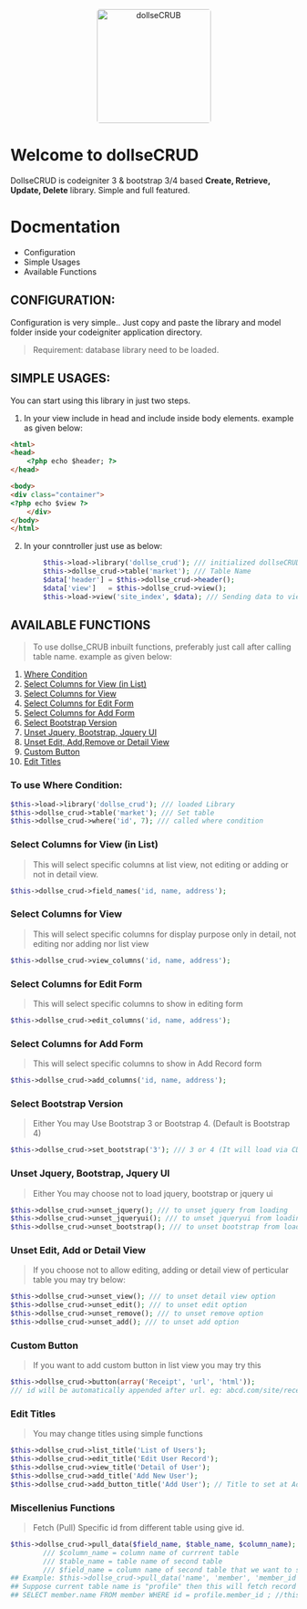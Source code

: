<p align="center"><img src="https://i.imgur.com/PtAzIZ6.png" alt="dollseCRUB" align="center" width="200" style="border-radius:5px" ></p>

# Welcome to dollseCRUD

DollseCRUD is codeigniter 3 & bootstrap 3/4 based **Create, Retrieve, Update, Delete** library. Simple and full featured.

# Docmentation

- Configuration
- Simple Usages
- Available Functions

## CONFIGURATION:
Configuration is very simple.. Just copy and paste the library and model folder inside your codeigniter application directory.
> Requirement: database library need to be loaded.

## SIMPLE USAGES:
You can start using this library in just two steps.
1. In your view include  **<?php echo $header; ?>** in head and include **<?php echo $view ?>** inside body elements. example as given below:

```html
<html>
<head>
    <?php echo $header; ?>
</head>

<body>
<div class="container">
<?php echo $view ?>
    </div>
</body>
</html>
```

2. In your conntroller just use as below:

```php
        $this->load->library('dollse_crud'); /// initialized dollseCRUD library
        $this->dollse_crud->table('market'); /// Table Name
        $data['header'] = $this->dollse_crud->header();
        $data['view']   = $this->dollse_crud->view();
        $this->load->view('site_index', $data); /// Sending data to view file
```
## AVAILABLE FUNCTIONS
> To use dollse_CRUB inbuilt functions, preferably just call after calling table name. example as given below:

1. [Where Condition](#to-use-where-condition "Where Condition")
2. [Select Columns for View (in List)](#select-columns-for-view-in-list "Select Columns for View (in List)")
3. [Select Columns for View](#select-columns-for-view "Select Columns for View")
4. [Select Columns for Edit Form](#select-columns-for-edit-form "Select Columns for Edit Form")
5. [Select Columns for Add Form](#select-columns-for-add-form "Select Columns for Add Form")
6. [Select Bootstrap Version](#select-bootstrap-version "Select Bootstrap Version")
7. [Unset Jquery, Bootstrap, Jquery UI](#unset-jquery-bootstrap-jquery-ui "Unset Jquery, Bootstrap, Jquery UI")
8. [Unset Edit, Add,Remove or Detail View](#unset-edit-add-or-detail-view "Unset Edit, Add or Detail View")
9. [Custom Button](#custom-button "Custom Button")
10. [Edit Titles](#edit-titles "Edit Titles")

### To use Where Condition:

```php
$this->load->library('dollse_crud'); /// loaded Library
$this->dollse_crud->table('market'); /// Set table
$this->dollse_crud->where('id', 7); /// called where condition
```
### Select Columns for View (in List)
> This will select specific columns at list view, not editing or adding or not in detail view.
```php
$this->dollse_crud->field_names('id, name, address');
```
### Select Columns for View
> This will select specific columns for display purpose only in detail, not editing nor adding nor list view
```php
$this->dollse_crud->view_columns('id, name, address');
```
### Select Columns for Edit Form
> This will select specific columns to show in editing form
```php
$this->dollse_crud->edit_columns('id, name, address');
```
### Select Columns for Add Form
> This will select specific columns to show in Add Record form
```php
$this->dollse_crud->add_columns('id, name, address');
```
### Select Bootstrap Version
> Either You may Use Bootstrap 3 or Bootstrap 4. (Default is Bootstrap 4)
```php
$this->dollse_crud->set_bootstrap('3'); /// 3 or 4 (It will load via CDN)
```
### Unset Jquery, Bootstrap, Jquery UI
> Either You may choose not to load jquery, bootstrap or jquery ui
```php
$this->dollse_crud->unset_jquery(); /// to unset jquery from loading
$this->dollse_crud->unset_jqueryui(); /// to unset jqueryui from loading
$this->dollse_crud->unset_bootstrap(); /// to unset bootstrap from loading
```

### Unset Edit, Add or Detail View
> If you choose not to allow editing, adding or detail view of perticular table you may try below:
```php
$this->dollse_crud->unset_view(); /// to unset detail view option
$this->dollse_crud->unset_edit(); /// to unset edit option
$this->dollse_crud->unset_remove(); /// to unset remove option
$this->dollse_crud->unset_add(); /// to unset add option
```

### Custom Button
> If you want to add custom button in list view you may try this
```php
$this->dollse_crud->button(array('Receipt', 'url', 'html'));
/// id will be automatically appended after url. eg: abcd.com/site/receip/id
```

### Edit Titles
> You may change titles using simple functions
```php
$this->dollse_crud->list_title('List of Users');
$this->dollse_crud->edit_title('Edit User Record');
$this->dollse_crud->view_title('Detail of User');
$this->dollse_crud->add_title('Add New User');
$this->dollse_crud->add_button_title('Add User'); // Title to set at Add Button
```
### Miscellenius Functions
> Fetch (Pull) Specific id from different table using give id.
```php
$this->dollse_crud->pull_data($field_name, $table_name, $column_name);
        /// $column_name = column name of currrent table
        /// $table_name = table name of second table
        /// $field_name = column name of second table that we want to select;
## Example: $this->dollse_crud->pull_data('name', 'member', 'member_id');
## Suppose current table name is "profile" then this will fetch record from member table like this way:
## SELECT member.name FROM member WHERE id = profile.member_id ; //this is not JOIN, just an example
```
